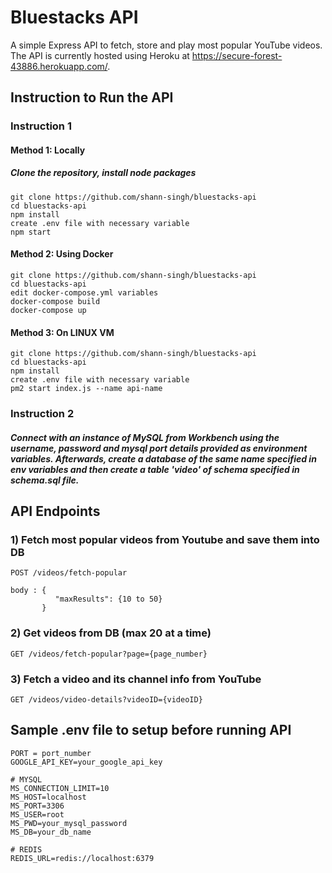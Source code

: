 # Bluestacks API

A simple Express API to fetch, store and play most popular YouTube videos.
The API is currently hosted using Heroku at https://secure-forest-43886.herokuapp.com/.

## Instruction to Run the API

### Instruction 1

#### Method 1: Locally

##### Clone the repository, install node packages

```
git clone https://github.com/shann-singh/bluestacks-api
cd bluestacks-api
npm install
create .env file with necessary variable
npm start
```

#### Method 2: Using Docker

```
git clone https://github.com/shann-singh/bluestacks-api
cd bluestacks-api
edit docker-compose.yml variables
docker-compose build
docker-compose up
```

#### Method 3: On LINUX VM

```
git clone https://github.com/shann-singh/bluestacks-api
cd bluestacks-api
npm install
create .env file with necessary variable
pm2 start index.js --name api-name
```

### Instruction 2

##### Connect with an instance of MySQL from Workbench using the username, password and mysql port details provided as environment variables. Afterwards, create a database of the same name specified in env variables and then create a table 'video' of schema specified in schema.sql file.

## API Endpoints

### 1) Fetch most popular videos from Youtube and save them into DB

```
POST /videos/fetch-popular

body : {
          "maxResults": {10 to 50}
       }
```

### 2) Get videos from DB (max 20 at a time)

```
GET /videos/fetch-popular?page={page_number}
```

### 3) Fetch a video and its channel info from YouTube

```
GET /videos/video-details?videoID={videoID}
```

## Sample .env file to setup before running API

```
PORT = port_number
GOOGLE_API_KEY=your_google_api_key

# MYSQL
MS_CONNECTION_LIMIT=10
MS_HOST=localhost
MS_PORT=3306
MS_USER=root
MS_PWD=your_mysql_password
MS_DB=your_db_name

# REDIS
REDIS_URL=redis://localhost:6379
```

